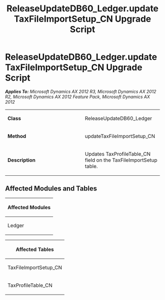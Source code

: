 ﻿---
title: ReleaseUpdateDB60_Ledger.updateTaxFileImportSetup_CN Upgrade Script
TOCTitle: ReleaseUpdateDB60_Ledger.updateTaxFileImportSetup_CN Upgrade Script
ms:assetid: 22275004-b474-fe45-940f-ddc242204e49
ms:mtpsurl: https://msdn.microsoft.com/en-us/library/JJ684938(v=AX.60)
ms:contentKeyID: 49707140
ms.date: 05/18/2015
mtps_version: v=AX.60
---

# ReleaseUpdateDB60\_Ledger.updateTaxFileImportSetup\_CN Upgrade Script 


_**Applies To:** Microsoft Dynamics AX 2012 R3, Microsoft Dynamics AX 2012 R2, Microsoft Dynamics AX 2012 Feature Pack, Microsoft Dynamics AX 2012_

<table>
<colgroup>
<col style="width: 50%" />
<col style="width: 50%" />
</colgroup>
<tbody>
<tr class="odd">
<td><p><strong>Class</strong></p></td>
<td><p>ReleaseUpdateDB60_Ledger</p></td>
</tr>
<tr class="even">
<td><p><strong>Method</strong></p></td>
<td><p>updateTaxFileImportSetup_CN</p></td>
</tr>
<tr class="odd">
<td><p><strong>Description</strong></p></td>
<td><p>Updates TaxProfileTable_CN field on the TaxFileImportSetup table.</p></td>
</tr>
</tbody>
</table>


## Affected Modules and Tables

<table>
<colgroup>
<col style="width: 100%" />
</colgroup>
<thead>
<tr class="header">
<th><p>Affected Modules</p></th>
</tr>
</thead>
<tbody>
<tr class="odd">
<td><p>Ledger</p></td>
</tr>
</tbody>
</table>


<table>
<colgroup>
<col style="width: 100%" />
</colgroup>
<thead>
<tr class="header">
<th><p>Affected Tables</p></th>
</tr>
</thead>
<tbody>
<tr class="odd">
<td><p>TaxFileImportSetup_CN</p></td>
</tr>
<tr class="even">
<td><p>TaxProfileTable_CN</p></td>
</tr>
</tbody>
</table>

  


